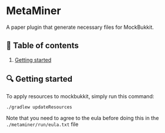 # MetaMiner

A paper plugin that generate necessary files for MockBukkit.

## :page_facing_up: Table of contents

1. [Getting started](#getting-started)

## :mag: Getting started

To apply resources to mockbukkit, simply run this command:
```bash
./gradlew updateResources
```
Note that you need to agree to the eula before doing this in the `./metaminer/run/eula.txt` file
